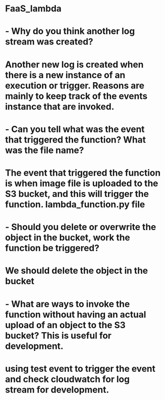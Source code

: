 # FaaS_lambda


# -	Why do you think another log stream was created?

# Another new log is created when there is a new instance of an execution or trigger. Reasons are mainly to keep track of the events instance that are invoked.

# -	Can you tell what was the event that triggered the function? What was the file name?

# The event that triggered the function is when image file is uploaded to the S3 bucket, and this will trigger the function. lambda_function.py file

# -	Should you delete or overwrite the object in the bucket, work the function be triggered?

# We should delete the object in the bucket

# - What are ways to invoke the function without having an actual upload of an object to the S3 bucket? This is useful for development.

# using test event to trigger the event and check cloudwatch for log stream for development.